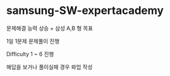 # samsung-SW-expertacademy

문제해결 능력 상승 + 삼성 A,B 형 목표

1일 1문제 문제풀이 진행

Difficulty 1 ~ 6 진행

해답을 보거나 풀이실패 경우 롸업 작성
